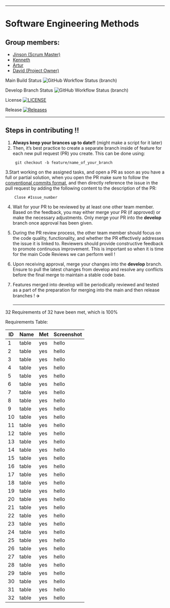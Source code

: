 
---
# Software Engineering Methods
## Group members:
- [Jinson (Scrum Master)](https://github.com/JinnyT)
- [Kenneth](https://github.com/Kenifvt)
- [Artur](https://github.com/artpac)
- [David (Project Owner)](https://github.com/rereversed)


Main Build Status ![GitHub Workflow Status (branch)](https://img.shields.io/github/actions/workflow/status/rereversed/set08103-Group4/main.yml?branch=main)

Develop Branch Status ![GitHub Workflow Status (branch)](https://img.shields.io/github/actions/workflow/status/rereversed/set08103-Group4/main.yml?branch=develop)

License [![LICENSE](https://img.shields.io/github/license/rereversed/set08103-Group4.svg?style=flat-square)](https://github.com/rereversed/set08103-Group4/blob/main/LICENSE)

Release [![Releases](https://img.shields.io/github/release/rereversed/set08103-Group4/all.svg?style=flat-square)](https://github.com/rereversed/set08103-Group4/releases)

---

## Steps in contributing !!
1. **Always keep your brances up to date!!** (might make a script for it later)
2. Then, it’s best practice to create a separate branch inside of feature for each new pull request (PR) you create. This can be done using:
   ~~~ 
    git checkout -b feature/name_of_your_branch
   ~~~ 
3.Start working on the assigned tasks, and open a PR as soon as you have a full or partial solution, when you open the PR make sure to follow the [conventional commits format](https://www.conventionalcommits.org/en/v1.0.0/), and then directly reference the issue in the pull request by adding the following content to the description of the PR:
~~~ 
    Close #Issue_number
~~~
4. Wait for your PR to be reviewed by at least one other team member. Based on the feedback, you may either merge your PR (if approved) or make the necessary adjustments. Only merge your PR into the **develop** branch once approval has been given.
5. During the PR review process, the other team member should focus on the code quality, functionality, and whether the PR effectively addresses the issue it is linked to. Reviewers should provide constructive feedback to promote continuous improvement. This is important so when it is time for the main Code Reviews we can perform well !
6. Upon receiving approval, merge your changes into the **develop** branch. Ensure to pull the latest changes from develop and resolve any conflicts before the final merge to maintain a stable code base.
7. Features merged into develop will be periodically reviewed and tested as a part of the preparation for merging into the main and then release branches ! ✈️

   ---

32 Requirements of 32 have been met, which is 100%

Requirements Table:

| ID | Name  | Met     | Screenshot |
|----|-------|---------|------------|
| 1  | table | yes     | hello      |
| 2  | table | yes     | hello      |
| 3  | table | yes     | hello      |
| 4  | table | yes     | hello      |
| 5  | table | yes     | hello      |
| 6  | table | yes     | hello      |
| 7  | table | yes     | hello      |
| 8  | table | yes     | hello      |
| 9  | table | yes     | hello      |
| 10 | table | yes     | hello      |
| 11 | table | yes     | hello      |
| 12 | table | yes     | hello      |
| 13 | table | yes     | hello      |
| 14 | table | yes     | hello      |
| 15 | table | yes     | hello      |
| 16 | table | yes     | hello      |
| 17 | table | yes     | hello      |
| 18 | table | yes     | hello      |
| 19 | table | yes     | hello      |
| 20 | table | yes     | hello      |
| 21 | table | yes     | hello      |
| 22 | table | yes     | hello      |
| 23 | table | yes     | hello      |
| 24 | table | yes     | hello      |
| 25 | table | yes     | hello      |
| 26 | table | yes     | hello      |
| 27 | table | yes     | hello      |
| 28 | table | yes     | hello      |
| 29 | table | yes     | hello      |
| 30 | table | yes     | hello      |
| 31 | table | yes     | hello      |
| 32 | table | yes     | hello      |
